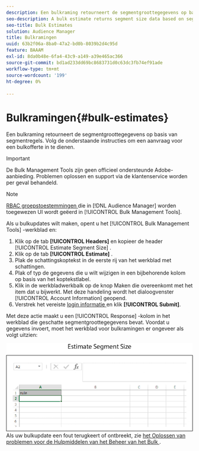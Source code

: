 ```yaml
---
description: Een bulkraming retourneert de segmentgroottegegevens op basis van segmentregels. Volg de onderstaande instructies om een aanvraag voor een bulkofferte in te dienen.
seo-description: A bulk estimate returns segment size data based on segment rules. Follow these instructions to make a bulk estimate request.
seo-title: Bulk Estimates
solution: Audience Manager
title: Bulkramingen
uuid: 63b2f06a-8ba0-47a2-bd0b-8039b2d4c95d
feature: BAAAM
exl-id: 8da0b48e-6fa4-43c9-a149-a39e465ac366
source-git-commit: bd1ad233dd69bc8683731d0c63dc3fb74ef91ade
workflow-type: tm+mt
source-wordcount: '199'
ht-degree: 0%

---
```


# Bulkramingen{#bulk-estimates}

Een bulkraming retourneert de segmentgroottegegevens op basis van segmentregels. Volg de onderstaande instructies om een aanvraag voor een bulkofferte in te dienen.

>[!IMPORTANT]
>
>De Bulk Management Tools zijn geen officieel ondersteunde Adobe-aanbieding. Problemen oplossen en support via de klantenservice worden per geval behandeld.

<!-- 

t_bulk_estimates.xml

 -->

>[!NOTE]
>
>[ RBAC groepstoestemmingen ](../../features/administration/administration-overview.md) die in [!DNL Audience Manager] worden toegewezen UI wordt geëerd in [!UICONTROL Bulk Management Tools].

Als u bulkupdates wilt maken, opent u het [!UICONTROL Bulk Management Tools] -werkblad en:

1. Klik op de tab **[!UICONTROL Headers]** en kopieer de header [!UICONTROL Estimate Segment Size] .
2. Klik op de tab **[!UICONTROL Estimate]** .
3. Plak de schattingskoptekst in de eerste rij van het werkblad met schattingen.
4. Plak of typ de gegevens die u wilt wijzigen in een bijbehorende kolom op basis van het koptekstlabel.
5. Klik in de werkbladwerkbalk op de knop Maken die overeenkomt met het item dat u bijwerkt.
Met deze handeling wordt het dialoogvenster [!UICONTROL Account Information] geopend.
6. Verstrek het vereiste [ login informatie ](../../reference/bulk-management-tools/bulk-management-intro.md#auth-reqs) en klik **[!UICONTROL Submit]**.

Met deze actie maakt u een [!UICONTROL Response] -kolom in het werkblad die geschatte segmentgroottegegevens bevat. Voordat u gegevens invoert, moet het werkblad voor bulkramingen er ongeveer als volgt uitzien:

![](assets/estimate.png)
Als uw bulkupdate een fout terugkeert of ontbreekt, zie [ het Oplossen van problemen voor de Hulpmiddelen van het Beheer van het Bulk ](../../reference/bulk-management-tools/bulk-troubleshooting.md).
